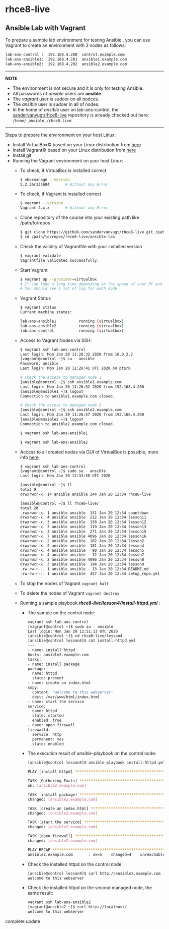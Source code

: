 # rhce8-live

## Ansible Lab with Vagrant
To prepare a sample lab environment for testing Ansible , you can use Vagrant to create an environment with 3 nodes as follows:
```bash
lab-ans-control :  192.168.4.200  control.example.com
lab-ans-ansible1:  192.168.4.201  ansible1.example.com
lab-ans-ansible2:  192.168.4.202  ansible2.example.com
```

---
 **NOTE**

 * The environment is not secure and it is only for testing Ansible.
 * All passwords of _ansible_ users are **ansible**.
 * The _vagrant_ user is sudoer on all nodces.
 * The _ansible_ user is sudoer in all of nodes.
 * In the home of _ansible_ user on lab-ans-control, the [sandervanvugt/rhce8-live](https://github.com/sandervanvugt/rhce8-live.git) repository is already checked out here: `/home/_ansible_/rhce8-live`.
---

Steps to prepare the environment on your host Linux:

* Install VirtualBox&copy; based on your Linux distribution from [here](https://www.virtualbox.org/wiki/Linux_Downloads)
* Install Vagrant&copy; based on your Linux distribution from [here](https://www.vagrantup.com/docs/installation/)
* Install git
* Running the Vagrant environment on your host Linux:
    * To check, if VirtualBox is installed correct
        ```bash
        $ vboxmanage --version
        5.2.36r135684       # Without any Error
        ```
    * To check, if Vagrant is installed correct
        ```bash
        $ vagrant --version
        Vagrant 2.x.x       # Without any Error
        ```

    * Clone repository of the course into your existing path like /path/to/repos
        ```bash
        $ git clone https://github.com/sandervanvugt/rhce8-live.git /path/to/repos/rhce8-live
        $ cd /path/to/repos/rhce8-live/ansible-lab
        ```

    * Check the validity of Vagrantfile with your installed version
        ```bash
        $ vagrant validate
        Vagrantfile validated successfully.
        ```

    * Start Vagrant
        ```bash
        $ vagrant up --provider=virtualbox
        # It can take a long time depending on the speed of your PC and internet access.
        # You should see a lot of log for each node.
        ```

    * Vagrant Status
        ```bash
        $ vagrant status                
        Current machine states:

        lab-ans-ansible1          running (virtualbox)
        lab-ans-ansible2          running (virtualbox)
        lab-ans-control           running (virtualbox)
        ```

    * Access to Vagrant Nodes via SSH:
        ```bash
        $ vagrant ssh lab-ans-control   
        Last login: Mon Jan 20 11:26:32 2020 from 10.0.2.2
        [vagrant@control ~]$ su - ansible
        Password: ansible
        Last login: Mon Jan 20 11:26:41 UTC 2020 on pts/0

        # Check the access to managed node 1
        [ansible@control ~]$ ssh ansible1.example.com
        Last login: Mon Jan 20 11:26:52 2020 from 192.168.4.200
        [ansible@ansible1 ~]$ logout
        Connection to ansible1.example.com closed.     

        # Check the access to managed node 2
        [ansible@control ~]$ ssh ansible2.example.com
        Last login: Mon Jan 20 11:26:57 2020 from 192.168.4.200
        [ansible@ansible2 ~]$ logout
        Connection to ansible2.example.com closed.
        ```
        ```bash
        $ vagrant ssh lab-ans-ansible1
        ```
        ```bash
        $ vagrant ssh lab-ans-ansible2
        ```

    * Access to all created nodes via GUI of VirtualBox is possible,  more info [here](https://www.virtualbox.org/manual/ch01.html)
        ```bash
        $ vagrant ssh lab-ans-control
        [vagrant@control ~]$ sudo su - ansible
        Last login: Mon Jan 20 12:33:58 UTC 2020

        [ansible@control ~]$ ll
        total 0
        drwxrwxr-x. 14 ansible ansible 244 Jan 20 12:34 rhce8-live

        [ansible@control ~]$ ll rhce8-live/
        total 20
        -rwxrwxr-x. 1 ansible ansible  151 Jan 20 12:34 countdown
        drwxrwxr-x. 4 ansible ansible  212 Jan 20 12:34 lesson11
        drwxrwxr-x. 3 ansible ansible  156 Jan 20 12:34 lesson12
        drwxrwxr-x. 3 ansible ansible  119 Jan 20 12:34 lesson13
        drwxrwxr-x. 3 ansible ansible  271 Jan 20 12:34 lesson15
        drwxrwxr-x. 7 ansible ansible 4096 Jan 20 12:34 lesson16
        drwxrwxr-x. 2 ansible ansible  102 Jan 20 12:34 lesson2
        drwxrwxr-x. 2 ansible ansible  181 Jan 20 12:34 lesson4
        drwxrwxr-x. 4 ansible ansible   90 Jan 20 12:34 lesson5
        drwxrwxr-x. 4 ansible ansible   32 Jan 20 12:34 lesson7
        drwxrwxr-x. 2 ansible ansible 4096 Jan 20 12:34 lesson8
        drwxrwxr-x. 3 ansible ansible  194 Jan 20 12:34 lesson9
        -rw-rw-r--. 1 ansible ansible   13 Jan 20 12:34 README.md
        -rw-rw-r--. 1 ansible ansible  457 Jan 20 12:34 setup_repo.yml
        ```
    * To stop the nodes of Vagrant `vagrant halt`
    * To delete the nodes of Vagrant `vagrant destroy`
    * Running a sample playbook _**rhce8-live/lesson4/install-httpd.yml**_ :
        * The sample on the control node:
            ```bash
            vagrant ssh lab-ans-control
            [vagrant@control ~]$ sudo su - ansible
            Last login: Mon Jan 20 12:51:13 UTC 2020
            [ansible@control ~]$ cd rhce8-live/lesson4
            [ansible@control lesson4]$ cat install-httpd.yml
            ---
            - name: install httpd
            hosts: ansible2.example.com
            tasks:
            - name: install package
            package:
              name: httpd
              state: present
            - name: create an index.html
            copy:
              content: 'welcome to this webserver'
              dest: /var/www/html/index.html
            - name: start the service
            service:
              name: httpd
              state: started
              enabled: true
            - name: open firewall
            firewalld:
              service: http
              permanent: yes
              state: enabled
             ```
        * The execution result of _ansible-playbook_ on the control node:
            ```bash
            [ansible@control lesson4]$ ansible-playbook install-httpd.yml

            PLAY [install httpd] **************************************************************************************************

            TASK [Gathering Facts] ************************************************************************************************
            ok: [ansible2.example.com]

            TASK [install package] ************************************************************************************************
            changed: [ansible2.example.com]

            TASK [create an index.html] *******************************************************************************************
            changed: [ansible2.example.com]

            TASK [start the service] **********************************************************************************************
            changed: [ansible2.example.com]

            TASK [open firewall] **************************************************************************************************
            changed: [ansible2.example.com]

            PLAY RECAP ************************************************************************************************************
            ansible2.example.com       : ok=5    changed=4    unreachable=0    failed=0    skipped=0    rescued=0    ignored=0
            ```
        * Check the installed httpd on the control node:
            ```bash
            [ansible@control lesson4]$ curl http://ansible2.example.com
            welcome to this webserver
            ```        
        * Check the installed httpd on the second managed node, the same result:
            ```bash
            vagrant ssh lab-ans-ansible2
            [vagrant@ansible2 ~]$ curl http://localhost/
            welcome to this webserver
            ```
complete update
